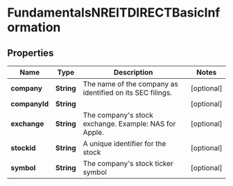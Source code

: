 

# FundamentalsNREITDIRECTBasicInformation


## Properties

| Name | Type | Description | Notes |
|------------ | ------------- | ------------- | -------------|
|**company** | **String** | The name of the company as identified on its SEC filings. |  [optional] |
|**companyId** | **String** |  |  [optional] |
|**exchange** | **String** | The company&#39;s stock exchange. Example: NAS for Apple. |  [optional] |
|**stockid** | **String** | A unique identifier for the stock |  [optional] |
|**symbol** | **String** | The company&#39;s stock ticker symbol |  [optional] |



